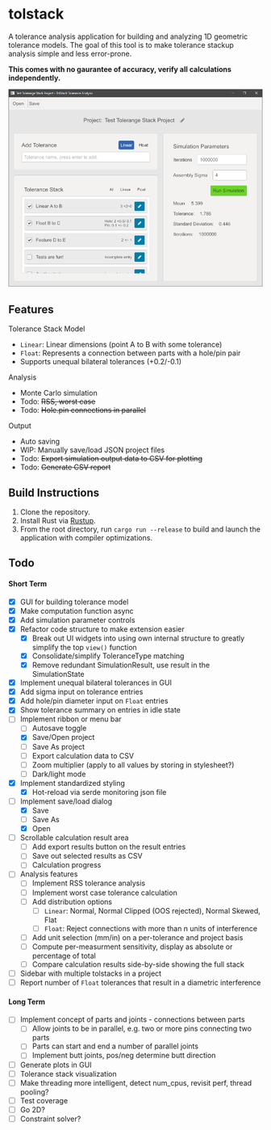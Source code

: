 # tolstack

A tolerance analysis application for building and analyzing 1D geometric tolerance models. The goal of this tool is to make tolerance stackup analysis simple and less error-prone.

**This comes with no gaurantee of accuracy, verify all calculations independently.**

![Screenshot](docs/screenshot.png)

## Features

Tolerance Stack Model

* `Linear`: Linear dimensions (point A to B with some tolerance)
* `Float`: Represents a connection between parts with a hole/pin pair
* Supports unequal bilateral tolerances (+0.2/-0.1)

Analysis

* Monte Carlo simulation
* Todo: ~~RSS, worst case~~
* Todo: ~~Hole.pin connections in parallel~~

Output

* Auto saving
* WIP: Manually save/load JSON project files
* Todo: ~~Export simulation output data to CSV for plotting~~
* Todo: ~~Generate CSV report~~

## Build Instructions

1. Clone the repository.
2. Install Rust via [Rustup](https://www.rust-lang.org/tools/install).
3. From the root directory, run `cargo run --release` to build and launch the application with compiler optimizations.

## Todo

#### Short Term

- [x] GUI for building tolerance model
- [X] Make computation function async
- [X] Add simulation parameter controls
- [X] Refactor code structure to make extension easier
  - [X] Break out UI widgets into using own internal structure to greatly simplify the top `view()` function
  - [X] Consolidate/simplify ToleranceType matching
  - [X] Remove redundant SimulationResult, use result in the SimulationState
- [X] Implement unequal bilateral tolerances in GUI
- [X] Add sigma input on tolerance entries
- [X] Add hole/pin diameter input on `Float` entries
- [X] Show tolerance summary on entries in idle state
- [ ] Implement ribbon or menu bar
  - [ ] Autosave toggle
  - [X] Save/Open project
  - [ ] Save As project
  - [ ] Export calculation data to CSV
  - [ ] Zoom multiplier (apply to all values by storing in stylesheet?)
  - [ ] Dark/light mode
- [X] Implement standardized styling
  - [X] Hot-reload via serde monitoring json file
- [ ] Implement save/load dialog
  - [X] Save
  - [ ] Save As
  - [X] Open
- [ ] Scrollable calculation result area
  - [ ] Add export results button on the result entries
  - [ ] Save out selected results as CSV
  - [ ] Calculation progress
- [ ] Analysis features
  - [ ] Implement RSS tolerance analysis
  - [ ] Implement worst case tolerance calculation
  - [ ] Add distribution options
    - [ ] `Linear`: Normal, Normal Clipped (OOS rejected), Normal Skewed, Flat
    - [ ] `Float`: Reject connections with more than n units of interference
  - [ ] Add unit selection (mm/in) on a per-tolerance and project basis
  - [ ] Compute per-measurment sensitivity, display as absolute or percentage of total
  - [ ] Compare calculation results side-by-side showing the full stack
- [ ] Sidebar with multiple tolstacks in a project
- [ ] Report number of `Float` tolerances that result in a diametric interference

#### Long Term

- [ ] Implement concept of parts and joints - connections between parts
  - [ ] Allow joints to be in parallel, e.g. two or more pins connecting two parts
  - [ ] Parts can start and end a number of parallel joints
  - [ ] Implement butt joints, pos/neg determine butt direction
- [ ] Generate plots in GUI
- [ ] Tolerance stack visualization
- [ ] Make threading more intelligent, detect num_cpus, revisit perf, thread pooling?
- [ ] Test coverage
- [ ] Go 2D?
- [ ] Constraint solver?
